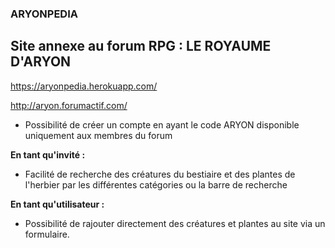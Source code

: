 ### ARYONPEDIA
## Site annexe au forum RPG : LE ROYAUME D'ARYON

https://aryonpedia.herokuapp.com/

http://aryon.forumactif.com/

* Possibilité de créer un compte en ayant le code ARYON disponible uniquement aux membres du forum

**En tant qu'invité :**
* Facilité de recherche des créatures du bestiaire et des plantes de l'herbier par les différentes catégories ou la barre de recherche

**En tant qu'utilisateur :**
* Possibilité de rajouter directement des créatures et plantes au site via un formulaire. 